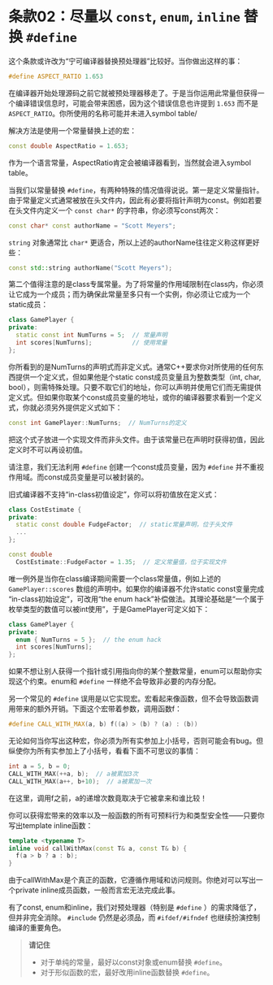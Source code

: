# 条款02：尽量以 `const`, `enum`, `inline` 替换 `#define`

这个条款或许改为“宁可编译器替换预处理器”比较好。当你做出这样的事： 

```cpp
#define ASPECT_RATIO 1.653
```

在编译器开始处理源码之前它就被预处理器移走了。于是当你运用此常量但获得一个编译错误信息时，可能会带来困惑，因为这个错误信息也许提到 `1.653` 而不是 `ASPECT_RATIO`。你所使用的名称可能并未进入symbol table/

解决方法是使用一个常量替换上述的宏：

```cpp
const double AspectRatio = 1.653;
```

作为一个语言常量，AspectRatio肯定会被编译器看到，当然就会进入symbol table。

当我们以常量替换 `#define`，有两种特殊的情况值得说说。第一是定义常量指针。由于常量定义式通常被放在头文件内，因此有必要将指针声明为const。例如若要在头文件内定义一个 `const char*` 的字符串，你必须写const两次：

```cpp
const char* const authorName = "Scott Meyers";
```

`string` 对象通常比 `char*` 更适合，所以上述的authorName往往定义称这样更好些：

```cpp
const std::string authorName("Scott Meyers");
```

第二个值得注意的是class专属常量。为了将常量的作用域限制在class内，你必须让它成为一个成员；而为确保此常量至多只有一个实例，你必须让它成为一个static成员：

```cpp
class GamePlayer {
private:
  static const int NumTurns = 5;  // 常量声明
  int scores[NumTurns];           // 使用常量
};
```

你所看到的是NumTurns的声明式而非定义式。通常C++要求你对所使用的任何东西提供一个定义式，但如果他是个static const成员变量且为整数类型（int, char, bool），则需特殊处理。只要不取它们的地址，你可以声明并使用它们而无需提供定义式。但如果你取某个const成员变量的地址，或你的编译器要求看到一个定义式，你就必须另外提供定义式如下：

```cpp
const int GamePlayer::NumTurns;  // NumTurns的定义
```

把这个式子放进一个实现文件而非头文件。由于该常量已在声明时获得初值，因此定义时不可以再设初值。

请注意，我们无法利用 `#define` 创建一个const成员变量，因为 `#define` 并不重视作用域。而const成员变量是可以被封装的。

旧式编译器不支持“in-class初值设定”，你可以将初值放在定义式：

```cpp
class CostEstimate {
private:
  static const double FudgeFactor;  // static常量声明，位于头文件
  ...
};

const double
  CostEstimate::FudgeFactor = 1.35;  // 定义常量值，位于实现文件
```

唯一例外是当你在class编译期间需要一个class常量值，例如上述的 `GamePlayer::scores` 数组的声明中。如果你的编译器不允许static const变量完成 “in-class初始设定”，可改用“the enum hack”补偿做法。其理论基础是“一个属于枚举类型的数值可以被int使用”，于是GamePlayer可定义如下：

```cpp
class GamePlayer {
private:
  enum { NumTurns = 5 };  // the enum hack
  int scores[NumTurns];
};
```

如果不想让别人获得一个指针或引用指向你的某个整数常量，enum可以帮助你实现这个约束。enum和 `#define` 一样绝不会导致非必要的内存分配。

另一个常见的 `#define` 误用是以它实现宏。宏看起来像函数，但不会导致函数调用带来的额外开销。下面这个宏带着参数，调用函数f：

```cpp
#define CALL_WITH_MAX(a, b) f((a) > (b) ? (a) : (b))
```

无论如何当你写出这种宏，你必须为所有实参加上小括号，否则可能会有bug。但纵使你为所有实参加上了小括号，看看下面不可思议的事情：

```cpp
int a = 5, b = 0;
CALL_WITH_MAX(++a, b);  // a被累加3次
CALL_WITH_MAX(a++, b+10);  // a被累加一次
```

在这里，调用f之前，a的递增次数竟取决于它被拿来和谁比较！

你可以获得宏带来的效率以及一般函数的所有可预料行为和类型安全性——只要你写出template inline函数：

```cpp
template <typename T>
inline void callWithMax(const T& a, const T& b) {
  f(a > b ? a : b);
}
```

由于callWithMax是个真正的函数，它遵循作用域和访问规则。你绝对可以写出一个private inline成员函数，一般而言宏无法完成此事。

有了const, enum和inline，我们对预处理器（特别是 `#define` ）的需求降低了，但并非完全消除。 `#include` 仍然是必须品，而 `#ifdef/#ifndef` 也继续扮演控制编译的重要角色。

> **请记住**
>
> - 对于单纯的常量，最好以const对象或enum替换 `#define`。
> - 对于形似函数的宏，最好改用inline函数替换 `#define`。